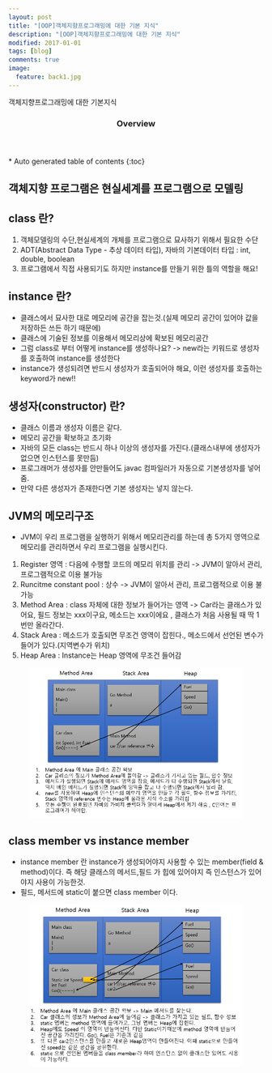 ```yaml
---
layout: post
title: "[OOP]객체지향프로그래밍에 대한 기본 지식"
description: "[OOP]객체지향프로그래밍에 대한 기본 지식"
modified: 2017-01-01
tags: [blog]
comments: true
image:
  feature: back1.jpg
---
```


객체지향프로그래밍에 대한 기본지식 
 

<section id="table-of-contents" class="toc">
  <header>
    <h3>Overview</h3>
  </header>
<div id="drawer" markdown="1">
*  Auto generated table of contents
{:toc}
</div>
</section><!-- /#table-of-contents -->



## 객체지향 프로그램은 현실세계를 프로그램으로 모델링


## class 란?
1. 객체모델링의 수단,현실세계의 개체를 프로그램으로 묘사하기 위해서 필요한 수단
2. ADT(Abstract Data Type - 추상 데이터 타입), 자바의 기본데이터 타입 : int, double, boolean
3. 프로그램에서 직접 사용되기도 하지만 instance를 만들기 위한 틀의 역할을 해요!



## instance 란?
- 클래스에서 묘사한 대로 메모리에 공간을 잡는것.(실제 메모리 공간이 있어야 값을 저장하든 쓰든 하기 때문에) 
- 클래스에 기술된 정보를 이용해서 메모리상에 확보된 메모리공간
- 그럼 class로 부터 어떻게 instance를 생성하나요? -> new라는 키워드로 생성자를 호출하여 instance를 생성한다
- instance가 생성되려면 반드시 생성자가 호출되어야 해요, 이런 생성자를 호출하는 keyword가 new!!


## 생성자(constructor) 란?
- 클래스 이름과 생성자 이름은 같다.
- 메모리 공간을 확보하고 초기화
- 자바의 모든 class는 반드시 하나 이상의 생성자를 가진다.(클래스내부에 생성자가 없으면 인스턴스를 못만듬) 
- 프로그래머가 생성자를 안만들어도 javac 컴파일러가 자동으로 기본생성자를 넣어줌. 
- 만약 다른 생성자가 존재한다면 기본 생성자는 넣지 않는다.


## JVM의 메모리구조
- JVM이 우리 프로그램을 실행하기 위해서 메모리관리를 하는데 총 5가지 영역으로 메모리를 관리하면서 우리 프로그램을 실행시킨다.

1. Register 영역 : 다음에 수행할 코드의 메모리 위치를 관리 -> JVM이 알아서 관리, 프로그램적으로 이용 불가능 
2. Runcitme constant pool : 상수  -> JVM이 알아서 관리, 프로그램적으로 이용 불가능 
3. Method Area : class 자체에 대한 정보가 들어가는 영역 -> Car라는 클래스가 있어요, 필드 정보는 xxx이구요, 메소드는 xxx이에요 , 클래스가 처음 사용될 때 딱 1번만 올라간다.
4. Stack Area : 메소드가 호출되면 무조건 영역이 잡힌다., 메소드에서 선언된 변수가 들어가 있다.(지역변수가 위치)
5. Heap Area : Instance는 Heap 영역에 무조건 들어감

<figure>
<p style="text-align: center;">	
	<img src="/images/oop1.png">
</p>
</figure>

## class member vs instance member

- instance member 란 instance가 생성되어야지 사용할 수 있는 member(field & method)이다. 즉 해당 클래스의 메서드,필드 가 힙에 있어야지 즉 인스턴스가 있어야지 사용이 가능한것.
- 필드, 메서드에 static이 붙으면 class member 이다. 

<figure>
<p style="text-align: center;">	
	<img src="/images/oop2.png">
</p>
</figure>